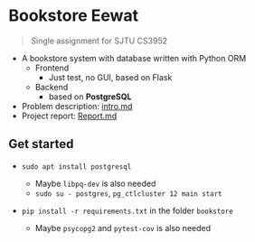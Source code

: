 # Bookstore Eewat

> Single assignment for SJTU CS3952

- A bookstore system with database written with Python ORM
  - Frontend
    - Just test, no GUI, based on Flask
  - Backend
    - based on **PostgreSQL**
- Problem description: [intro.md](docs/intro.md)
- Project report: [Report.md](docs/Report.md)

## Get started

- `sudo apt install postgresql`
  - Maybe `libpq-dev` is also needed
  - `sudo su - postgres`, `pg_ctlcluster 12 main start`

- `pip install -r requirements.txt` in the folder `bookstore`
  - Maybe `psycopg2` and `pytest-cov` is also needed